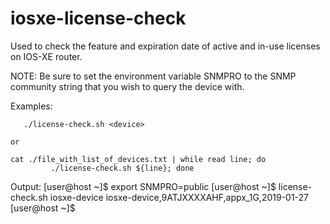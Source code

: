 # iosxe-license-check

Used to check the feature and expiration date of active and in-use licenses on IOS-XE router.

NOTE:  Be sure to set the environment variable SNMPRO to the SNMP community string
       that you wish to query the device with.

Examples:

       ./license-check.sh <device>

	or

	cat ./file_with_list_of_devices.txt | while read line; do
             ./license-check.sh ${line}; done


Output:
     [user@host ~]$ export SNMPRO=public
     [user@host ~]$ license-check.sh iosxe-device
     iosxe-device,9ATJXXXXAHF,appx_1G,2019-01-27
     [user@host ~]$

